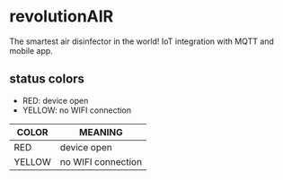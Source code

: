 # revolutionAIR

The smartest air disinfector in the world! IoT integration with MQTT and mobile app.

## status colors

* RED: device open
* YELLOW: no WIFI connection

COLOR           |   MEANING
-------------   |   -------------
RED             |   device open
YELLOW          |   no WIFI connection
